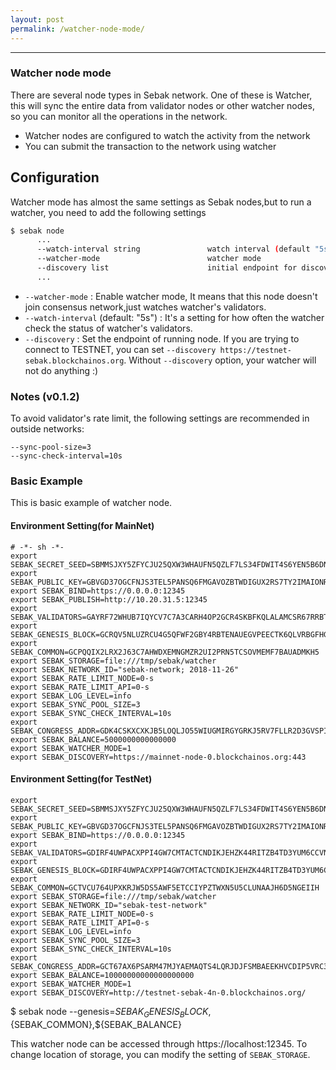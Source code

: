 ```yaml
---
layout: post
permalink: /watcher-node-mode/
---
```

---
### Watcher node mode

There are several node types in Sebak network. One of these is Watcher, this will sync the entire data from validator nodes or other watcher nodes, so you can monitor all the operations in the network.

- Watcher nodes are configured to watch the activity from the network
- You can submit the transaction to the network using watcher


## Configuration

Watcher mode has almost the same settings as Sebak nodes,but to run a watcher, you need to add the following settings

```sh
$ sebak node
      ...
      --watch-interval string               watch interval (default "5s")
      --watcher-mode                        watcher mode
      --discovery list                      initial endpoint for discovery
      ...
```

- `--watcher-mode` :  Enable watcher mode, It means that this node doesn't join consensus network,just watches watcher's validators.
- `--watch-interval` (default: "5s") : It's a setting for how often the watcher check the status of watcher's validators.
- `--discovery` : Set the endpoint of running node. If you are trying to connect to TESTNET, you can set `--discovery https://testnet-sebak.blockchainos.org`. Without `--discovery` option, your watcher will not do anything :)


### Notes (v0.1.2)

To avoid validator's rate limit, the following settings are recommended in outside networks:

```
--sync-pool-size=3
--sync-check-interval=10s
```

### Basic Example

This is basic example of watcher node.

#### Environment Setting(for MainNet)
```
# -*- sh -*-
export SEBAK_SECRET_SEED=SBMMSJXY5ZFYCJU25QXW3WHAUFN5QZLF7LS34FDWIT4S6YEN5B6DNCCH
export SEBAK_PUBLIC_KEY=GBVGD37OGCFNJS3TEL5PANSQ6FMGAVOZBTWDIGUX2RS7TY2IMAIONRKX
export SEBAK_BIND=https://0.0.0.0:12345
export SEBAK_PUBLISH=http://10.20.31.5:12345
export SEBAK_VALIDATORS=GAYRF72WHUB7IQYCV7C7A3CARH4OP2GCR4SKBFKQLALAMCSR67RRBTFD
export SEBAK_GENESIS_BLOCK=GCRQV5NLUZRCU4G5QFWF2GBY4RBTENAUEGVPEECTK6QLVRBGFHGV76CV
export SEBAK_COMMON=GCPQQIX2LRX2J63C7AHWDXEMNGMZR2UI2PRN5TCSOVMEMF7BAUADMKH5
export SEBAK_STORAGE=file:///tmp/sebak/watcher
export SEBAK_NETWORK_ID="sebak-network; 2018-11-26"
export SEBAK_RATE_LIMIT_NODE=0-s
export SEBAK_RATE_LIMIT_API=0-s
export SEBAK_LOG_LEVEL=info
export SEBAK_SYNC_POOL_SIZE=3
export SEBAK_SYNC_CHECK_INTERVAL=10s
export SEBAK_CONGRESS_ADDR=GDK4CSKXCXKJB5LOQLJO55WIUGMIRGYGRKJ5RV7FLLR2D3GVSPIE3S7B
export SEBAK_BALANCE=5000000000000000
export SEBAK_WATCHER_MODE=1
export SEBAK_DISCOVERY=https://mainnet-node-0.blockchainos.org:443
```

#### Environment Setting(for TestNet)
```
export SEBAK_SECRET_SEED=SBMMSJXY5ZFYCJU25QXW3WHAUFN5QZLF7LS34FDWIT4S6YEN5B6DNCCH
export SEBAK_PUBLIC_KEY=GBVGD37OGCFNJS3TEL5PANSQ6FMGAVOZBTWDIGUX2RS7TY2IMAIONRKX
export SEBAK_BIND=https://0.0.0.0:12345
export SEBAK_VALIDATORS=GDIRF4UWPACXPPI4GW7CMTACTCNDIKJEHZK44RITZB4TD3YUM6CCVNGJ
export SEBAK_GENESIS_BLOCK=GDIRF4UWPACXPPI4GW7CMTACTCNDIKJEHZK44RITZB4TD3YUM6CCVNGJ
export SEBAK_COMMON=GCTVCU764UPXKRJW5DS5AWF5ETCCIYPZTWXN5U5CLUNAAJH6D5NGEIIH
export SEBAK_STORAGE=file:///tmp/sebak/watcher
export SEBAK_NETWORK_ID="sebak-test-network"
export SEBAK_RATE_LIMIT_NODE=0-s
export SEBAK_RATE_LIMIT_API=0-s
export SEBAK_LOG_LEVEL=info
export SEBAK_SYNC_POOL_SIZE=3
export SEBAK_SYNC_CHECK_INTERVAL=10s
export SEBAK_CONGRESS_ADDR=GCT67AX6PSARM47MJYAEMAQTS4LQRJDJFSMBAEEKHVCDIP5VRC3P2RPC
export SEBAK_BALANCE=10000000000000000000
export SEBAK_WATCHER_MODE=1
export SEBAK_DISCOVERY=http://testnet-sebak-4n-0.blockchainos.org/
```

$ sebak node --genesis=${SEBAK_GENESIS_BLOCK},${SEBAK_COMMON},${SEBAK_BALANCE}

This watcher node can be accessed through https://localhost:12345.
To change location of storage, you can modify the setting of `SEBAK_STORAGE`.